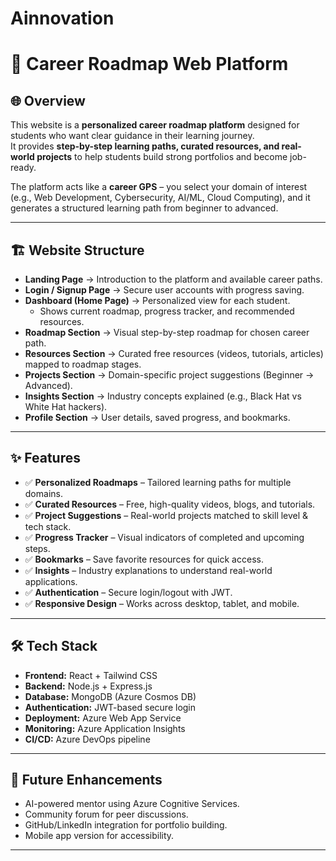 # Ainnovation

# 🚀 Career Roadmap Web Platform

## 🌐 Overview
This website is a **personalized career roadmap platform** designed for students who want clear guidance in their learning journey.  
It provides **step-by-step learning paths, curated resources, and real-world projects** to help students build strong portfolios and become job-ready.  

The platform acts like a **career GPS** – you select your domain of interest (e.g., Web Development, Cybersecurity, AI/ML, Cloud Computing), and it generates a structured learning path from beginner to advanced.

---

## 🏗️ Website Structure
- **Landing Page** → Introduction to the platform and available career paths.  
- **Login / Signup Page** → Secure user accounts with progress saving.  
- **Dashboard (Home Page)** → Personalized view for each student.  
  - Shows current roadmap, progress tracker, and recommended resources.  
- **Roadmap Section** → Visual step-by-step roadmap for chosen career path.  
- **Resources Section** → Curated free resources (videos, tutorials, articles) mapped to roadmap stages.  
- **Projects Section** → Domain-specific project suggestions (Beginner → Advanced).  
- **Insights Section** → Industry concepts explained (e.g., Black Hat vs White Hat hackers).  
- **Profile Section** → User details, saved progress, and bookmarks.  

---

## ✨ Features
- ✅ **Personalized Roadmaps** – Tailored learning paths for multiple domains.  
- ✅ **Curated Resources** – Free, high-quality videos, blogs, and tutorials.  
- ✅ **Project Suggestions** – Real-world projects matched to skill level & tech stack.  
- ✅ **Progress Tracker** – Visual indicators of completed and upcoming steps.  
- ✅ **Bookmarks** – Save favorite resources for quick access.  
- ✅ **Insights** – Industry explanations to understand real-world applications.  
- ✅ **Authentication** – Secure login/logout with JWT.  
- ✅ **Responsive Design** – Works across desktop, tablet, and mobile.  

---

## 🛠️ Tech Stack
- **Frontend:** React + Tailwind CSS  
- **Backend:** Node.js + Express.js  
- **Database:** MongoDB (Azure Cosmos DB)  
- **Authentication:** JWT-based secure login  
- **Deployment:** Azure Web App Service  
- **Monitoring:** Azure Application Insights  
- **CI/CD:** Azure DevOps pipeline  

---

## 🚀 Future Enhancements
- AI-powered mentor using Azure Cognitive Services.  
- Community forum for peer discussions.  
- GitHub/LinkedIn integration for portfolio building.  
- Mobile app version for accessibility.  

---

